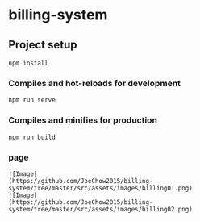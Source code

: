 # billing-system

## Project setup
```
npm install
```

### Compiles and hot-reloads for development
```
npm run serve
```

### Compiles and minifies for production
```
npm run build
```
### page
```
![Image]
(https://github.com/JoeChow2015/billing-system/tree/master/src/assets/images/billing01.png)
![Image]
(https://github.com/JoeChow2015/billing-system/tree/master/src/assets/images/billing02.png)
